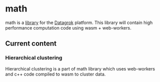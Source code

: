 # math

math is a [library](https://datagrok.ai/help/develop/develop#libraries) for the [Datagrok](https://datagrok.ai) platform.
This library will contain high performance computation code using wasm + web-workers.

## Current content

### Hierarchical clustering

Hierarchical clustering is a part of math library which uses web-workers and c++ code compiled to wasm to cluster data.
